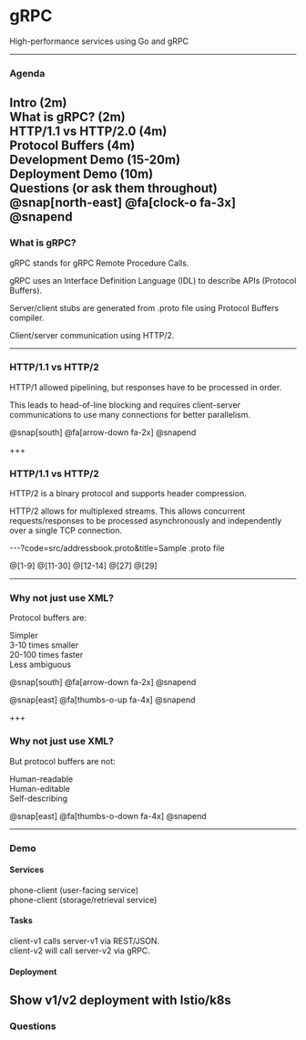# gRPC

High-performance services using Go and gRPC

---

### Agenda

Intro (2m)  
What is gRPC? (2m)  
HTTP/1.1 vs HTTP/2.0 (4m)  
Protocol Buffers (4m)  
Development Demo (15-20m)  
Deployment Demo (10m)  
Questions (or ask them throughout)  
@snap[north-east]
@fa[clock-o fa-3x]
@snapend
---

### What is gRPC?

gRPC stands for gRPC Remote Procedure Calls.  

gRPC uses an Interface Definition Language (IDL) to describe APIs (Protocol Buffers).  

Server/client stubs are generated from .proto file using Protocol Buffers compiler.  

Client/server communication using HTTP/2.  

---

### HTTP/1.1 vs HTTP/2

HTTP/1 allowed pipelining, but responses have to be processed in order.  

This leads to head-of-line blocking and requires client-server communications
to use many connections for better parallelism.

@snap[south]
@fa[arrow-down fa-2x]
@snapend

+++

### HTTP/1.1 vs HTTP/2

HTTP/2 is a binary protocol and supports header compression.  

HTTP/2 allows for multiplexed streams. This allows concurrent
requests/responses to be processed asynchronously and independently
over a single TCP connection.

---?code=src/addressbook.proto&title=Sample .proto file

@[1-9]
@[11-30]
@[12-14]
@[27]
@[29]

---

### Why not just use XML?

Protocol buffers are:  

Simpler   
3-10 times smaller   
20-100 times faster  
Less ambiguous  

@snap[south]
@fa[arrow-down fa-2x]
@snapend

@snap[east]
@fa[thumbs-o-up fa-4x]
@snapend

+++

### Why not just use XML?

But protocol buffers are not:  

Human-readable  
Human-editable  
Self-describing

@snap[east]
@fa[thumbs-o-down fa-4x]
@snapend

---

### Demo

#### Services

phone-client (user-facing service)  
phone-client (storage/retrieval service)  

#### Tasks

client-v1 calls server-v1 via REST/JSON.  
client-v2 will call server-v2 via gRPC.  

#### Deployment

Show v1/v2 deployment with Istio/k8s
---

### Questions

